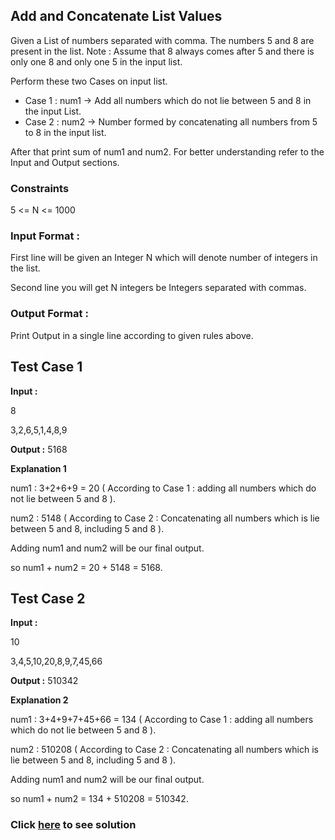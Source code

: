 ## Add and Concatenate List Values

Given a List of numbers separated with comma. The numbers 5 and 8 are present in the list.
Note : Assume that 8 always comes after 5 and there is only one 8 and only one 5 in the input list.

Perform these two Cases on input list.
- Case 1 : num1 -> Add all numbers which do not lie between 5 and 8 in the input List.
- Case 2 : num2 -> Number formed by concatenating all numbers from 5 to 8 in the input list.

After that print sum of num1 and num2. For better understanding refer to the Input and Output sections.

### Constraints

5 <= N <= 1000

### Input Format :

First line will be given an Integer N which will denote number of integers in the list.

Second line you will get N integers be Integers separated with commas.

### Output Format :

Print Output in a single line according to given rules above.

## Test Case 1

**Input :**

8

3,2,6,5,1,4,8,9

**Output :** 5168

**Explanation 1**

num1 : 3+2+6+9 = 20 ( According to Case 1 : adding all numbers which do not lie between 5 and 8 ).

num2 : 5148 ( According to Case 2 : Concatenating all numbers which is lie between 5 and 8, including 5 and 8 ).

Adding num1 and num2 will be our final output.

so num1 + num2 = 20 + 5148 = 5168.

## Test Case 2

**Input :**

10

3,4,5,10,20,8,9,7,45,66

**Output :** 510342

**Explanation 2**

num1 : 3+4+9+7+45+66 = 134 ( According to Case 1 : adding all numbers which do not lie between 5 and 8 ).

num2 : 510208 ( According to Case 2 : Concatenating all numbers which is lie between 5 and 8, including 5 and 8 ).

Adding num1 and num2 will be our final output.

so num1 + num2 = 134 + 510208 = 510342.

### Click [here](./Solutions/AddandConcatenateListValues.java) to see solution
